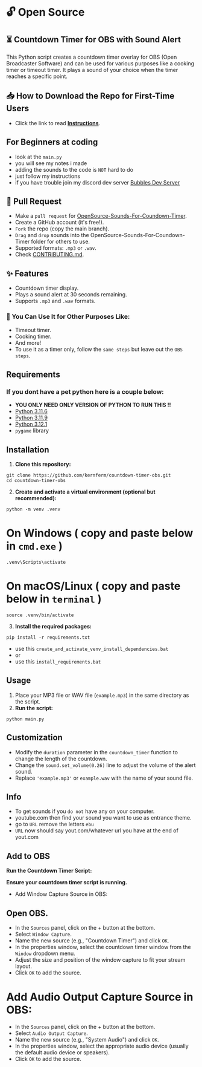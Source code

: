# 🔓 Open Source

## ⏳ Countdown Timer for OBS with Sound Alert

This Python script creates a countdown timer overlay for OBS (Open Broadcaster Software) and can be used for various purposes like a cooking timer or timeout timer. It plays a sound of your choice when the timer reaches a specific point.

## 📥 How to Download the Repo for First-Time Users

- Click the link to read [**Instructions**](https://www.gitprojects.fnbubbles420.org/how-to-download-repos).

## For Beginners at coding
- look at the `main.py`
- you will see my notes i made
- adding the sounds to the code is `NOT` hard to do
- just follow my instructions
- if you have trouble join my discord dev server [Bubbles Dev Server](https://discord.com/invite/N7MHmbyet7)

## 🔄 Pull Request
- Make a `pull request` for [OpenSource-Sounds-For-Coundown-Timer](https://github.com/KernFerm/countdown-timer-OBS/tree/main/OpenSource-Sounds-For-Coundown-Timer).
- Create a GitHub account (it's free!).
- `Fork` the repo (copy the main branch).
- `Drag` and `drop` sounds into the OpenSource-Sounds-For-Coundown-Timer folder for others to use.
- Supported formats: `.mp3` or `.wav`.
- Check [CONTRIBUTING.md](https://github.com/KernFerm/countdown-timer-OBS/blob/main/CONTRIBUTING.md).

## ✨ Features

- Countdown timer display.
- Plays a sound alert at 30 seconds remaining.
- Supports `.mp3` and `.wav` formats.

### 🎉 You Can Use It for Other Purposes Like:
- Timeout timer.
- Cooking timer.
- And more!
- To use it as a timer only, follow the `same steps` but leave out the `OBS steps`.


## Requirements

 ### If you dont have a pet python here is a couple below:
- **YOU ONLY NEED ONLY VERSION OF PYTHON TO RUN THIS !!**
- [Python 3.11.6](https://github.com/KernFerm/Py3.11.6installer)
- [Python 3.11.9](https://github.com/KernFerm/Py3.11.9installer)
- [Python 3.12.1](https://github.com/KernFerm/Py3.12.1-installer-batch)
- `pygame` library

## Installation

1. **Clone this repository:**
  
  ```
  git clone https://github.com/kernferm/countdown-timer-obs.git
  cd countdown-timer-obs
  ```

2. **Create and activate a virtual environment (optional but recommended):**

  ```
  python -m venv .venv
  ```
  # On Windows ( copy and paste below in `cmd.exe` )
  ```
  .venv\Scripts\activate
  ```
  
  # On macOS/Linux ( copy and paste below in `terminal` )
  ```
  source .venv/bin/activate
  ```

3. **Install the required packages:**

  ```
  pip install -r requirements.txt
  ```

- use this `create_and_activate_venv_install_dependencies.bat`
- or
- use this `install_requirements.bat`
 
## Usage

1. Place your MP3 file or WAV file (`example.mp3`) in the same directory as the script.
2. **Run the script:**

  ```
  python main.py
  ```

## Customization

- Modify the `duration` parameter in the `countdown_timer` function to change the length of the countdown.
- Change the `sound.set_volume(0.26)` line to adjust the volume of the alert sound.
- Replace `'example.mp3'` or `example.wav` with the name of your sound file.

## Info 

- To get sounds if you `do not` have any on your computer.
- youtube.com then find your sound you want to use as entrance theme.
- go to `URL` remove the letters `ebu`
- `URL` now should say yout.com/whatever url you have at the end of yout.com

## Add to OBS
**Run the Countdown Timer Script:**

**Ensure your countdown timer script is running.**
- Add Window Capture Source in OBS:

## Open OBS.
- In the `Sources` panel, click on the + button at the bottom.
- Select `Window Capture`.
- Name the new source (e.g., "Countdown Timer") and click `OK`.
- In the properties window, select the countdown timer window from the `Window` dropdown menu.
- Adjust the size and position of the window capture to fit your stream layout.
- Click `OK` to add the source.

# Add Audio Output Capture Source in OBS:
- In the `Sources` panel, click on the + button at the bottom.
- Select `Audio Output Capture`.
- Name the new source (e.g., "System Audio") and click `OK`.
- In the properties window, select the appropriate audio device (usually the default audio device or speakers).
- Click `OK` to add the source.

